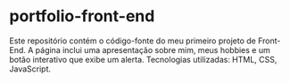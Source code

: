 # portfolio-front-end
Este repositório contém o código-fonte do meu primeiro projeto de Front-End. A página inclui uma apresentação sobre mim, meus hobbies e um botão interativo que exibe um alerta. Tecnologias utilizadas: HTML, CSS, JavaScript.
